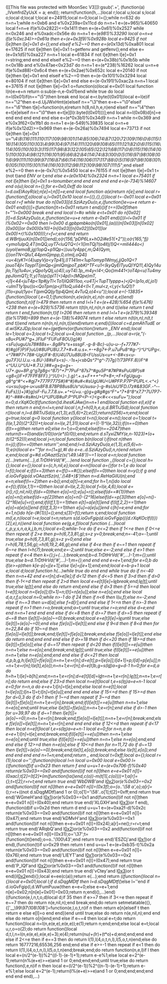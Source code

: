 ([[This file was protected with MoonSec V3]]):gsub('.+', (function(a) _lVsmfrdZyUsX = a; end)); return(function(h,...)local r;local u;local s;local o;local d;local t;local e=24915;local n=0;local l={};while n<632 do n=n+1;while n<0xb6 and e%0x239a<0x11cd do n=n+1 e=(e+965)%40650 local f=n+e if(e%0x2822)<=0x1411 then e=(e+0x61)%0x2527 while n<0x246 and e%0xadc<0x56e do n=n+1 e=(e*981)%33290 local o=n+e if(e%0xc34)>=0x61a then e=(e+0x3f9)%0x928b local e=9425 if not l[e]then l[e]=0x1 d={};end elseif e%2~=0 then e=(e*0x13d)%0xa801 local e=17625 if not l[e]then l[e]=0x1 t=getfenv and getfenv();end else e=(e+0x1d5)%0xa227 n=n+1 local e=61834 if not l[e]then l[e]=0x1 r=string;end end end elseif e%2~=0 then e=(e+0x38b)%0x1b5b while n<0x18b and e%0x47ae<0x23d7 do n=n+1 e=(e*238)%16262 local u=n+e if(e%0xd88)<0x6c4 then e=(e+0x2ae)%0x652c local e=20140 if not l[e]then l[e]=0x1 end elseif e%2~=0 then e=(e-0x101)%0x3294 local e=80104 if not l[e]then l[e]=0x1 end else e=(e-0x191)%0xac2a n=n+1 local e=37615 if not l[e]then l[e]=0x1 o=function(o)local e=0x01 local function l(n)e=e+n return o:sub(e-n,e-0x01)end while true do local n=l(0x01)if(n=="\5")then break end local e=r.byte(l(0x01))local e=l(e)if n=="\2"then e=d.UjJWxHmt(e)elseif n=="\3"then e=e~="\0"elseif n=="\6"then t[e]=function(n,e)return h(8,nil,h,e,n)end elseif n=="\4"then e=t[e]elseif n=="\0"then e=t[e][l(r.byte(l(0x01)))];end local n=l(0x08)d[n]=e end end end end end else e=(e*0x3b1)%0x34d9 n=n+1 while n<0x369 and e%0x3f62<0x1fb1 do n=n+1 e=(e-549)%39835 local o=n+e if(e%0x12d2)>=0x969 then e=(e-0x26a)%0x7494 local e=73713 if not l[e]then l[e]=0x1 u="\4\8\116\111\110\117\109\98\101\114\85\106\74\87\120\72\109\116\0\6\115\116\114\105\110\103\4\99\104\97\114\111\120\69\108\65\111\121\82\0\6\115\116\114\105\110\103\3\115\117\98\83\122\105\65\122\121\68\117\0\6\115\116\114\105\110\103\4\98\121\116\101\95\66\82\84\114\74\83\100\0\5\116\97\98\108\101\6\99\111\110\99\97\116\87\66\114\116\106\117\117\88\0\5\116\97\98\108\101\6\105\110\115\101\114\116\103\112\98\112\109\98\107\111\5";end elseif e%2~=0 then e=(e-0x7c)%0x5450 local e=76155 if not l[e]then l[e]=0x1 t=(not t)and _ENV or t;end else e=(e*0x104)%0x2324 n=n+1 local e=75401 if not l[e]then l[e]=0x1 s=tonumber;end end end end end e=(e-734)%14607 end o(u);local n={};for e=0x0,0xff do local l=d.oxElAoyR(e);n[e]=l;n[l]=e;end local function a(e)return n[e];end local r=(function(f,o)local u,l=0x01,0x10 local n={{},{},{}}local t=-0x01 local e=0x01 local r=f while true do n[0x03][d.SziAzyDu(o,e,(function()e=u+e return e-0x01 end)())]=(function()t=t+0x01 return t end)()if t==(0x0f)then t=""l=0x000 break end end local t=#o while e<t+0x01 do n[0x02][l]=d.SziAzyDu(o,e,(function()e=u+e return e-0x01 end)())l=l+0x01 if l%0x02==0x00 then l=0x00 d.gpbpmbko(n[0x01],(a((((n[0x03][n[0x02][0x00]]or 0x00)*0x10)+(n[0x03][n[0x02][0x01]]or 0x00)+r)%0x100)));r=f+r;end end return d.WBrtjuuX(n[0x01])end);o(r(156,"pDP6Lx+hO2i#e51{+2"));o(r(165,"fj)<ymo1ulpQ,4T(mQQ,uyT7<luQTQ<(<1()mTQj?(o4ll)j1)Q<=mlI444o<)(uyol(wmoB,jg)1opQ+p1lQp<))uu1y4pp(,m,Q4(Qym,())onTN<Qlu1,44pmGjmpp,0,o!mlj,oQ4l)<u<4(yK1<(4)upyVjo<yTp41j,I)T141m<1upTomyp1Wmyj,jjQo1Q<?jouoT4jl<TayplT(jmQp<jjmlQmjpoT,pbKl^TF<u1<(kyQyElTyuQ)YQ11,4)Qy14ujlo,Tlyj1u4u<,yQpo1yQlj,u)4)),uyT4).1p,,m4y<l4<;Qo()m441<)oT4p<u)Tu4myppJlomQTj;1!,y)To)p()plT(<)4p(l>(MQpe)mT,<j1j<44<juT4p<1lp#jyTl<To1}lQ(R11oo,<u4Tj<TupT1yppp+)<jQ<(p1o,d(,jo1)<ulmT1y1pu((o<QoTpm)p<jI11oQ,uli44<(l<T,mul<z,<l,y(<1uQ1)?j11o<pul(1yo<T(pmQQljy1)p4jQml,4vTuQ,o)4<u"));local e=(-13835+(function()local l,e=0,1;(function(n,e)e(e(n,e),n(n and e,e))end)(function(t,n)if l>479 then return n end l=l+1 e=(e+428)%654 if(e%476)<238 then e=(e+929)%5736 return t(t(n,n),n(n,n and t))else return t end return t end,function(n,t)if l>206 then return n end l=l+1 e=(e*379)%39348 if(e%1798)<899 then e=(e-138)%49074 return t else return n(t(n,n),n(t,t and t))end return n(n(n,n),n(n,t))end)return e;end)())local c=d.pmAhTudE or d.wiSKzJDp;local ne=(getfenv)or(function()return _ENV end);local le=1;local o=3;local t=2;local u=4;local function _(p,...)local a=r(e,"(-s8u<PU#7^g+.}FluF^FUFuF8OU}g}#}<sFu}uguUs78#88s+-.8g8Ps^s+sssgF.-g-8-Bc}-u}u-u--f+777#7-#}#g}F}P}F}uU}#8UPU8U*.7.7+#+#.u.s+.+-+8g7<-P.u7uPu8^#g-^}^U^UPg<.<^7##P7<78#-UgUF#-8}U4U7Uu88U8<FUssUs<u+<-8#<s<u-gu7.F}U.U.u.-s.8U-}8#sFs<s}-.-1s+j<sbQs^7^g^-7}7g}?/73PFF.8}}F^#<^UU.U^UU+#.7.U.}##+g+g+g+-U7+.gu+8P.g^g7g8g<^87}^+7^7PuF^87s7^#gu5P^#7#P#sPuU8P}s#<g8<j}F+F7FPF8FF}.}^}U}<}-.}.g}^.+.s+F+++^+P+8+;+F+FgUgug-g8^g^#^<+#gj7+777P777S#}#^#}#u#<#sUgU#U<U#PFP.P7P^PUPL<.<^<}<u<su}ug<-u<us8F8.878P88us8Us^sUsusu-}-g-#sUsU1FD.I7z#&83GF.-^--FuFs}}}+}#}g}sF-Fu.7.7.8.u+.+^+U+u.-g}g+g#g#gs^F^+^7+8^8^x7.7^7U7P7-#}^-###<#s#nU+U^UPU8#uP.P^PUP<P-<}<g<#<<<suFu+");local n=0;d.rXqKOcIf(function()d.ihesKJAw()n=n+1 end)local function e(l,e)if e then return n end;n=l+n;end local l,n,f=h(0,h,e,a,d._BRTrJSd);local function r()local n,l=d._BRTrJSd(a,e(1,3),e(5,6)+2);e(2);return(l*256)+n;end;local g=true;local g=0 local function y()local t=n();local e=n();local o=1;local t=(l(e,1,20)*(2^32))+t;local n=l(e,21,31);local e=((-1)^l(e,32));if(n==0)then if(t==g)then return e*0;else n=1;o=0;end;elseif(n==2047)then return(t==0)and(e*(1/0))or(e*(0/0));end;return d.sTyxiZMY(e,n-1023)*(o+(t/(2^52)));end;local j=n;local function b(n)local l;if(not n)then n=j();if(n==0)then return'';end;end;l=d.SziAzyDu(a,e(1,3),e(5,6)+n-1);e(n)local e=""for n=(1+g),#l do e=e..d.SziAzyDu(l,n,n)end return e;end;local g=#d.vOAaztSz(s('\49.\48'))~=1 local e=n;local function z(...)return{...},d.TrDtHrVd('#',...)end local function _()local c={};local h={};local e={};local s={c,h,nil,e};local e=n()local a={}for t=1,e do local l=f();local e;if(l==3)then e=(f()~=#{});elseif(l==0)then local n=y();if g and d.ioGvFgip(d.vOAaztSz(n),'.(\48+)$')then n=d.ReHaGiIU(n);end e=n;elseif(l==2)then e=b();end;a[t]=e;end;for h=1,n()do local e=f();if(l(e,1,1)==0)then local d=l(e,2,3);local f=l(e,4,6);local e={r(),r(),nil,nil};if(d==0)then e[o]=r();e[u]=r();elseif(d==#{1})then e[o]=n();elseif(d==p[2])then e[o]=n()-(2^16)elseif(d==p[3])then e[o]=n()-(2^16)e[u]=r();end;if(l(f,1,1)==1)then e[t]=a[e[t]]end if(l(f,2,2)==1)then e[o]=a[e[o]]end if(l(f,3,3)==1)then e[u]=a[e[u]]end c[h]=e;end end;for e=1,n()do h[e-(#{1})]=_();end;s[3]=f();return s;end;local function m(l,e,n)local t=e;local t=n;return s(d.ioGvFgip(d.ioGvFgip(({d.rXqKOcIf(l)})[2],e),n))end local function ee(g,e,f)local function _(...)local r,_,p,y,s,n,a,k,j,b,m,l;local e=0;while-1<e do if e<=2 then if 1<=e then if 0<=e then repeat if 2>e then p=h(6,7,3,81,g);s=z y=0;break;end;n=-41;a=-1;until true;else p=h(6,7,3,81,g);s=z y=0;end else r=h(6,78,1,56,g);_=h(6,19,2,46,g);end else if 4<e then if e~=1 then repeat if 6~=e then l=h(7);break;end;e=-2;until true;else e=-2;end else if e>1 then repeat if e<4 then k={};j={...};break;end;b=d.TrDtHrVd('#',...)-1;m={};until true;else b=d.TrDtHrVd('#',...)-1;m={};end end end e=e+1;end;for e=0,b do if(e>=p)then k[e-p]=j[e+1];else l[e]=j[e+1];end;end;local e=b-p+1 local e;local d;local function h(...)while true do end end while true do if n<-40 then n=n+42 end e=r[n];d=e[le];if d<12 then if d<=5 then if 3>d then if d>0 then if-1<=d then repeat if 2>d then local e=e[t]l[e]=l[e](c(l,e+1,a))break;end;l[e[t]]();until true;else l[e[t]]();end else do return end;end else if d>3 then if 5==d then local t=e[t];local n=l[e[o]];l[t+1]=n;l[t]=n[e[u]];else n=e[o];end else local d,a,r,f,u;local n=0;while n>-1 do if 2<n then if n>4 then if n<6 then l(u,f);else n=-2;end else if n~=3 then u=d[a];else f=d[r];end end else if 1<=n then if n>-3 then repeat if n>1 then r=o;break;end;a=t;until true;else r=o;end else d=e;end end n=n+1 end end end else if d<=8 then if d>=7 then if d>=5 then repeat if d~=8 then l[e[t]]=(e[o]~=0);break;end;local e=e[t]l[e]=l[e](c(l,e+1,a))until true;else l[e[t]]=(e[o]~=0);end else f[e[o]]=l[e[t]];end else if 9<d then if 8<d then for n=22,84 do if 10~=d then f[e[o]]=l[e[t]];break;end;l[e[t]]=f[e[o]];break;end;else f[e[o]]=l[e[t]];end else do return end;end end end else if d>=18 then if d<=20 then if 18>=d then l[e[t]]=f[e[o]];else if d~=17 then repeat if d<20 then if(l[e[t]]==e[u])then n=n+1;else n=e[o];end;break;end;l[e[t]]();until true;else if(l[e[t]]==e[u])then n=n+1;else n=e[o];end;end end else if d<=21 then local d,p,b,g,h;l[e[t]]=f[e[o]];n=n+1;e=r[n];d=e[t];p=l[e[o]];l[d+1]=p;l[d]=p[e[u]];n=n+1;e=r[n];l(e[t],e[o]);n=n+1;e=r[n];d=e[t]b,g=s(l[d](c(l,d+1,e[o])))a=g+d-1 h=0;for e=d,a do h=h+1;l[e]=b[h];end;n=n+1;e=r[n];d=e[t]l[d]=l[d](c(l,d+1,a))n=n+1;e=r[n];l[e[t]]();n=n+1;e=r[n];do return end;else if 23>d then local n=e[t]local t,e=s(l[n](c(l,n+1,e[o])))a=e+n-1 local e=0;for n=n,a do e=e+1;l[n]=t[e];end;else local n=e[t];local t=l[e[o]];l[n+1]=t;l[n]=t[e[u]];end end end else if 15<=d then if 15>=d then for d=0,3 do if d>1 then if 1~=d then repeat if 3~=d then l[e[t]]=f[e[o]];n=n+1;e=r[n];break;end;if(l[e[t]]==e[u])then n=n+1;else n=e[o];end;until true;else l[e[t]]=f[e[o]];n=n+1;e=r[n];end else if d>-1 then for u=39,97 do if d~=1 then l[e[t]]=(e[o]~=0);n=n+1;e=r[n];break;end;f[e[o]]=l[e[t]];n=n+1;e=r[n];break;end;else f[e[o]]=l[e[t]];n=n+1;e=r[n];end end end else if 12<=d then repeat if d<17 then local n=e[t]local t,e=s(l[n](c(l,n+1,e[o])))a=e+n-1 local e=0;for n=n,a do e=e+1;l[n]=t[e];end;break;end;if(l[e[t]]==e[u])then n=n+1;else n=e[o];end;until true;else if(l[e[t]]==e[u])then n=n+1;else n=e[o];end;end end else if 12>=d then n=e[o];else if 10<=d then for n=11,72 do if d~=13 then l[e[t]]=(e[o]~=0);break;end;l(e[t],e[o]);break;end;else l(e[t],e[o]);end end end end end n=1+n;end;end;return _ end;local t=0xff;local a={};local r=(1);local o='';(function(n)local l=n local u=0x00 local e=0x00 l={(function(f)if u>0x23 then return f end u=u+1 e=(e+0x706-f)%0x40 return(e%0x03==0x0 and(function(l)if not n[l]then e=e+0x01 n[l]=(0xac);t[2]=(t[2]*(m(function()a()end,c(o))-m(t[1],c(o))))+1;a[r]={};t=t[2];r=r+t;end return true end)'WbDWB'and l[0x2](0x218+f))or(e%0x03==0x2 and(function(l)if not n[l]then e=e+0x01 n[l]=(0x3f);o={o..'\58 a',o};a[r]=_();r=r+((not d.sDqgMDtf)and 1 or 0);o[1]='\58'..o[1];t[2]=0xff;end return true end)'WGmeH'and l[0x1](f+0x120))or(e%0x03==0x1 and(function(l)if not n[l]then e=e+0x01 n[l]=(0x40);end return true end)'XLGXH'and l[0x3](f+0x26f))or f end),(function(d)if u>0x2d then return d end u=u+1 e=(e+0xa2f-d)%0x2c return(e%0x03==0x0 and(function(l)if not n[l]then e=e+0x01 n[l]=(0x47);end return true end)'kDMvH'and l[0x3](0x1d1+d))or(e%0x03==0x1 and(function(l)if not n[l]then e=e+0x01 n[l]=(0x24);a[r]=ne();r=r+t;end return true end)'ARqbQ'and l[0x2](d+0x1fe))or(e%0x03==0x2 and(function(l)if not n[l]then e=e+0x01 n[l]=(0x31);o='\37';t={function()t()end};o=o..'\100\43';end return true end)'ESZCj'and l[0x1](d+0x65))or d end),(function(t)if u>0x29 then return t end u=u+1 e=(e+0xb35-t)%0x2a return(e%0x03==0x0 and(function(l)if not n[l]then e=e+0x01 n[l]=(0x76);end return true end)'LIEYT'and l[0x1](0x1e8+t))or(e%0x03==0x2 and(function(l)if not n[l]then e=e+0x01 n[l]=(0x47);end return true end)'P_lQf'and l[0x2](t+0x1f7))or(e%0x03==0x1 and(function(l)if not n[l]then e=e+0x01 n[l]=(0x43);end return true end)'vCtey'and l[0x3](t+0x2c4))or t end)}l[0x2](0x1c59)end){};local e=ee(c(a));return e(...);end return _((function()local n={}local e=0x01;local l;if d.sDqgMDtf then l=d.sDqgMDtf(_)else l=''end if d.ioGvFgip(l,d.WFumPuuw)then e=e+0;else e=e+1;end n[e]=0x02;n[n[e]+0x01]=0x03;return n;end)(),...)end)((function(e,l,n,t,o,d)local d;if 3<e then if e>5 then if e>=7 then if 3<=e then repeat if e~=7 then do return n(e,nil,n);end break;end;do return setmetatable({},{['__\99\97\108\108']=function(e,l,o,t,n)if n then return e[n]elseif t then return e else e[l]=o end end})end until true;else do return n(e,nil,n);end end else do return o[n]end;end else if e~=4 then local e=t;do return function()local n=l(n,e(e,e),e(e,e));e(1);return n;end;end;else local e=t;local u,r,o=o(2);do return function()local d,t,l,n=l(n,e(e,e),e(e,e)+3);e(4);return(n*u)+(l*r)+(t*o)+d;end;end;end end else if 2<=e then if e==3 then do return l(1),l(4,o,t,n,l),l(5,o,t,n)end;else do return 16777216,65536,256 end;end else if e>=-1 then repeat if e<1 then do return l(1),l(4,o,t,n,l),l(5,o,t,n)end;break;end;do return function(n,e,l)if l then local e=(n/2^(e-1))%2^((l-1)-(e-1)+1);return e-e%1;else local e=2^(e-1);return(n%(e+e)>=e)and 1 or 0;end;end;end;until true;else do return function(l,e,n)if n then local e=(l/2^(e-1))%2^((n-1)-(e-1)+1);return e-e%1;else local e=2^(e-1);return(l%(e+e)>=e)and 1 or 0;end;end;end;end end end end),...)
